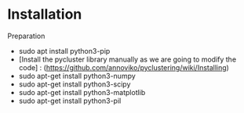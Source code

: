 # Installation #

Preparation
* sudo apt install python3-pip
* [Install the pycluster library manually as we are going to modify the code] : (https://github.com/annoviko/pyclustering/wiki/Installing)
* sudo apt-get install python3-numpy
* sudo apt-get install python3-scipy
* sudo apt-get install python3-matplotlib
* sudo apt-get install python3-pil
